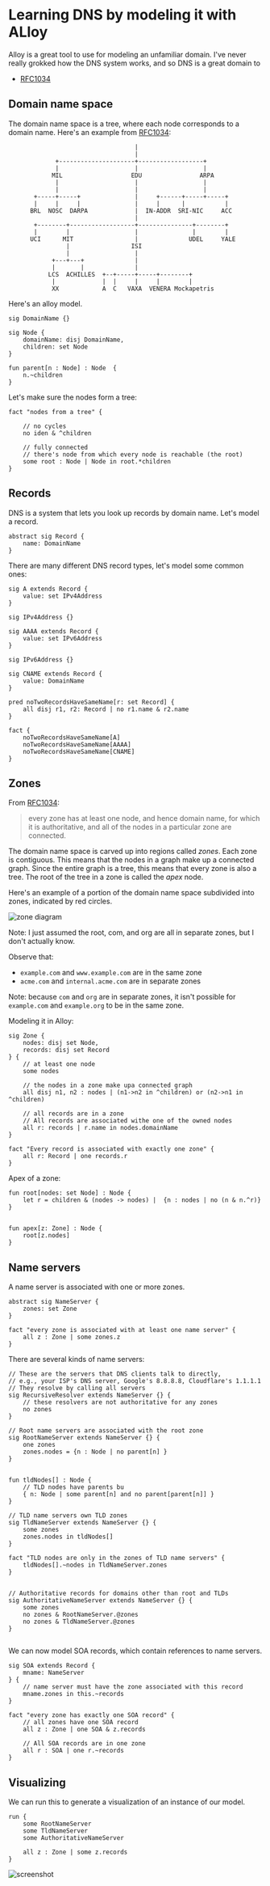 ---
---
# Learning DNS by modeling it with ALloy

Alloy is a great tool to use for modeling an unfamiliar domain.
I've never really grokked how the DNS system works, and so DNS is a great domain to

* [RFC1034]

[RFC1034]: https://datatracker.ietf.org/doc/html/rfc1034

## Domain name space

The domain name space is a tree, where each node corresponds to a domain name. Here's an example from [RFC1034]:

```
                                   |
                                   |
             +---------------------+------------------+
             |                     |                  |
            MIL                   EDU                ARPA
             |                     |                  |
             |                     |                  |
       +-----+-----+               |     +------+-----+-----+
       |     |     |               |     |      |           |
      BRL  NOSC  DARPA             |  IN-ADDR  SRI-NIC     ACC
                                   |
       +--------+------------------+---------------+--------+
       |        |                  |               |        |
      UCI      MIT                 |              UDEL     YALE
                |                 ISI
                |                  |
            +---+---+              |
            |       |              |
           LCS  ACHILLES  +--+-----+-----+--------+
            |             |  |     |     |        |
            XX            A  C   VAXA  VENERA Mockapetris

```

Here's an alloy model.


```alloy
sig DomainName {}

sig Node {
	domainName: disj DomainName,
	children: set Node
}

fun parent[n : Node] : Node  {
	n.~children
}
```

Let's make sure the nodes form a tree:

```alloy
fact "nodes from a tree" {

	// no cycles
	no iden & ^children

	// fully connected
	// there's node from which every node is reachable (the root)
	some root : Node | Node in root.*children
}
```
## Records

DNS is a system that lets you look up records by domain name.
Let's model a record.


```alloy
abstract sig Record {
	name: DomainName
}
```

There are many different DNS record types, let's model some common ones:

```alloy
sig A extends Record {
	value: set IPv4Address
}

sig IPv4Address {}

sig AAAA extends Record {
	value: set IPv6Address
}

sig IPv6Address {}

sig CNAME extends Record {
	value: DomainName
}

pred noTwoRecordsHaveSameName[r: set Record] {
	all disj r1, r2: Record | no r1.name & r2.name
}

fact {
	noTwoRecordsHaveSameName[A]
	noTwoRecordsHaveSameName[AAAA]
	noTwoRecordsHaveSameName[CNAME]
}
```

## Zones

From [RFC1034]:

> every zone has at least one node, and hence domain name, for which it is authoritative, and all of the nodes in a particular zone are connected.

The domain name space is carved up into regions called *zones*.
Each zone is contiguous.
This means that the nodes in a graph make up a connected graph.
Since the entire graph is a tree, this means that every zone is also a tree.
The root of the tree in a zone is called the *apex* node.

Here's an example of a portion of the domain name space subdivided into zones, indicated by red circles.

![zone diagram](dns-zones.jpg)

Note: I just assumed the root, com, and org are all in separate zones, but I don't actually know.

Observe that:

* `example.com` and `www.example.com` are in the same zone
* `acme.com` and `internal.acme.com` are in separate zones


Note: because `com` and `org` are in separate zones, it isn't possible for `example.com` and `example.org` to be in the same zone.


Modeling it in Alloy:

```alloy
sig Zone {
	nodes: disj set Node,
	records: disj set Record
} {
	// at least one node
	some nodes

	// the nodes in a zone make upa connected graph
	all disj n1, n2 : nodes | (n1->n2 in ^children) or (n2->n1 in ^children)

	// all records are in a zone
	// All records are associated withe one of the owned nodes
	all r: records | r.name in nodes.domainName
}

fact "Every record is associated with exactly one zone" {
	all r: Record | one records.r
}
```

Apex of a zone:

```alloy
fun root[nodes: set Node] : Node {
	let r = children & (nodes -> nodes) |  {n : nodes | no (n & n.^r)}
}


fun apex[z: Zone] : Node {
	root[z.nodes]
}
```

## Name servers


A name server is associated with one or more zones.

```alloy
abstract sig NameServer {
	zones: set Zone
}

fact "every zone is associated with at least one name server" {
	all z : Zone | some zones.z
}
```

There are several kinds of name servers:

```alloy
// These are the servers that DNS clients talk to directly,
// e.g., your ISP's DNS server, Google's 8.8.8.8, Cloudflare's 1.1.1.1
// They resolve by calling all servers
sig RecursiveResolver extends NameServer {} {
	// these resolvers are not authoritative for any zones
	no zones
}

// Root name servers are associated with the root zone
sig RootNameServer extends NameServer {} {
	one zones
	zones.nodes = {n : Node | no parent[n] }
}


fun tldNodes[] : Node {
	// TLD nodes have parents bu
	{ n: Node | some parent[n] and no parent[parent[n]] }
}

// TLD name servers own TLD zones
sig TldNameServer extends NameServer {} {
	some zones
	zones.nodes in tldNodes[]
}

fact "TLD nodes are only in the zones of TLD name servers" {
	tldNodes[].~nodes in TldNameServer.zones
}


// Authoritative records for domains other than root and TLDs
sig AuthoritativeNameServer extends NameServer {} {
	some zones
	no zones & RootNameServer.@zones
	no zones & TldNameServer.@zones
}


```

We can now model SOA records, which contain references to name servers.

```alloy
sig SOA extends Record {
	mname: NameServer
} {
	// name server must have the zone associated with this record
	mname.zones in this.~records
}

fact "every zone has exactly one SOA record" {
	// all zones have one SOA record
	all z : Zone | one SOA & z.records

	// All SOA records are in one zone
	all r : SOA | one r.~records
}
```

## Visualizing

We can run this to generate a visualization of an instance of our model.

```alloy
run {
	some RootNameServer
	some TldNameServer
	some AuthoritativeNameServer

	all z : Zone | some z.records
}
```

![screenshot](screenshot.png)